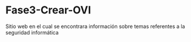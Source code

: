 # Fase3-Crear-OVI
Sitio web en el cual se encontrara información sobre temas referentes a la seguridad informática
